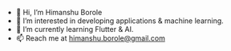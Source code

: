 - 👋 Hi, I’m Himanshu Borole
- 👀 I’m interested in developing applications & machine learning.
- 🌱 I’m currently learning Flutter & AI.
- 📫 Reach me at himanshu.borole@gmail.com

<!---
hborole/hborole is a ✨ special ✨ repository because its `README.md` (this file) appears on your GitHub profile.
You can click the Preview link to take a look at your changes.
--->
